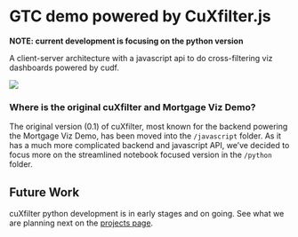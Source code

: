 
# GTC demo powered by CuXfilter.js
**NOTE: current development is focusing on the python version**

A client-server architecture with a javascript api to do  cross-filtering viz dashboards powered by cudf.

<img src="./javascript/demos/GTC demo/src/img/RAPIDScuXfilter-demo.gif"/>

### Where is the original cuXfilter and Mortgage Viz Demo?
The original version (0.1) of cuXfilter, most known for the backend powering the Mortgage Viz Demo, has been moved into the `/javascript` folder. As it has a much more complicated backend and javascript API, we’ve decided to focus more on the streamlined notebook focused version in the `/python` folder.

## Future Work
cuXfilter python development is in early stages and on going. See what we are planning next on the [projects page](https://github.com/rapidsai/cuxfilter/projects).
